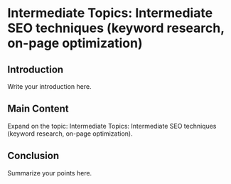 # Intermediate Topics: Intermediate SEO techniques (keyword research, on-page optimization)

## Introduction

Write your introduction here.

## Main Content

Expand on the topic: Intermediate Topics: Intermediate SEO techniques (keyword research, on-page optimization).

## Conclusion

Summarize your points here.